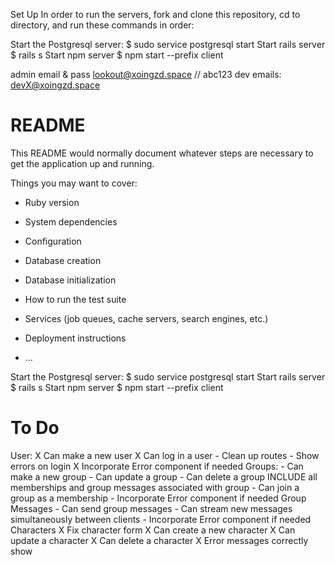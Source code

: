 Set Up
In order to run the servers, fork and clone this repository, cd to directory, and run these commands in order:

Start the Postgresql server: $ sudo service postgresql start
Start rails server $ rails s
Start npm server $ npm start --prefix client

admin email & pass
lookout@xoingzd.space // abc123
dev emails:
devX@xoingzd.space

# README

This README would normally document whatever steps are necessary to get the
application up and running.

Things you may want to cover:

* Ruby version

* System dependencies

* Configuration

* Database creation

* Database initialization

* How to run the test suite

* Services (job queues, cache servers, search engines, etc.)

* Deployment instructions

* ...

Start the Postgresql server: $ sudo service postgresql start
Start rails server $ rails s
Start npm server $ npm start --prefix client

# To Do
User:
    X Can make a new user
    X Can log in a user
    - Clean up routes
    - Show errors on login
    X Incorporate Error component if needed
Groups:
    - Can make a new group
    - Can update a group
    - Can delete a group INCLUDE all memberships and group messages associated with group
    - Can join a group as a membership
    - Incorporate Error component if needed
Group Messages
    - Can send group messages
    - Can stream new messages simultaneously between clients
    - Incorporate Error component if needed
Characters
    X Fix character form
    X Can create a new character
    X Can update a character
    X Can delete a character
    X Error messages correctly show